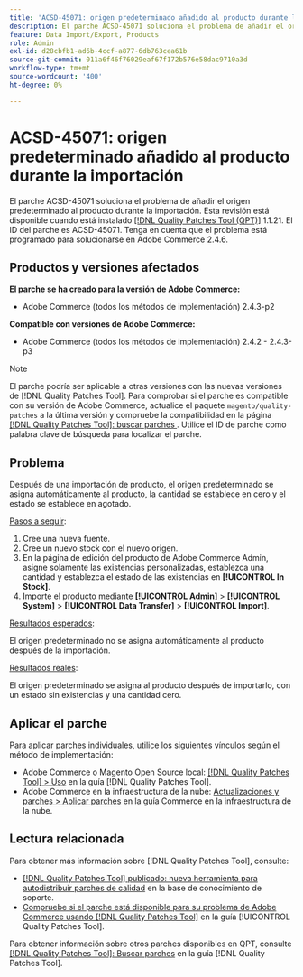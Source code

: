 ```yaml
---
title: 'ACSD-45071: origen predeterminado añadido al producto durante la importación'
description: El parche ACSD-45071 soluciona el problema de añadir el origen predeterminado al producto durante la importación. Esta revisión está disponible cuando está instalado [[!DNL Quality Patches Tool (QPT)]](https://experienceleague.adobe.com/en/docs/commerce-operations/tools/quality-patches-tool/quality-patches-tool-to-self-serve-quality-patches) 1.1.21. El ID del parche es ACSD-45071. Tenga en cuenta que el problema está programado para solucionarse en Adobe Commerce 2.4.6.
feature: Data Import/Export, Products
role: Admin
exl-id: d28cbfb1-ad6b-4ccf-a877-6db763cea61b
source-git-commit: 011a6f46f76029eaf67f172b576e58dac9710a3d
workflow-type: tm+mt
source-wordcount: '400'
ht-degree: 0%

---
```


# ACSD-45071: origen predeterminado añadido al producto durante la importación

El parche ACSD-45071 soluciona el problema de añadir el origen predeterminado al producto durante la importación. Esta revisión está disponible cuando está instalado [[!DNL Quality Patches Tool (QPT)]](https://experienceleague.adobe.com/en/docs/commerce-operations/tools/quality-patches-tool/quality-patches-tool-to-self-serve-quality-patches) 1.1.21. El ID del parche es ACSD-45071. Tenga en cuenta que el problema está programado para solucionarse en Adobe Commerce 2.4.6.

## Productos y versiones afectados

**El parche se ha creado para la versión de Adobe Commerce:**

* Adobe Commerce (todos los métodos de implementación) 2.4.3-p2

**Compatible con versiones de Adobe Commerce:**

* Adobe Commerce (todos los métodos de implementación) 2.4.2 - 2.4.3-p3

>[!NOTE]
>
>El parche podría ser aplicable a otras versiones con las nuevas versiones de [!DNL Quality Patches Tool]. Para comprobar si el parche es compatible con su versión de Adobe Commerce, actualice el paquete `magento/quality-patches` a la última versión y compruebe la compatibilidad en la página [[!DNL Quality Patches Tool]: buscar parches ](https://experienceleague.adobe.com/tools/commerce-quality-patches/index.html). Utilice el ID de parche como palabra clave de búsqueda para localizar el parche.

## Problema

Después de una importación de producto, el origen predeterminado se asigna automáticamente al producto, la cantidad se establece en cero y el estado se establece en agotado.

<u>Pasos a seguir</u>:

1. Cree una nueva fuente.
1. Cree un nuevo stock con el nuevo origen.
1. En la página de edición del producto de Adobe Commerce Admin, asigne solamente las existencias personalizadas, establezca una cantidad y establezca el estado de las existencias en **[!UICONTROL In Stock]**.
1. Importe el producto mediante **[!UICONTROL Admin]** > **[!UICONTROL System]** > **[!UICONTROL Data Transfer]** > **[!UICONTROL Import]**.

<u>Resultados esperados</u>:

El origen predeterminado no se asigna automáticamente al producto después de la importación.

<u>Resultados reales</u>:

El origen predeterminado se asigna al producto después de importarlo, con un estado sin existencias y una cantidad cero.

## Aplicar el parche

Para aplicar parches individuales, utilice los siguientes vínculos según el método de implementación:

* Adobe Commerce o Magento Open Source local: [[!DNL Quality Patches Tool] > Uso](/help/tools/quality-patches-tool/usage.md) en la guía [!DNL Quality Patches Tool].
* Adobe Commerce en la infraestructura de la nube: [Actualizaciones y parches > Aplicar parches](https://experienceleague.adobe.com/docs/commerce-cloud-service/user-guide/develop/upgrade/apply-patches.html) en la guía Commerce en la infraestructura de la nube.

## Lectura relacionada

Para obtener más información sobre [!DNL Quality Patches Tool], consulte:

* [[!DNL Quality Patches Tool] publicado: nueva herramienta para autodistribuir parches de calidad](https://experienceleague.adobe.com/en/docs/commerce-operations/tools/quality-patches-tool/quality-patches-tool-to-self-serve-quality-patches) en la base de conocimiento de soporte.
* [Compruebe si el parche está disponible para su problema de Adobe Commerce usando [!DNL Quality Patches Tool]](/help/tools/quality-patches-tool/patches-available-in-qpt/check-patch-for-magento-issue-with-magento-quality-patches.md) en la guía [!UICONTROL Quality Patches Tool].


Para obtener información sobre otros parches disponibles en QPT, consulte [[!DNL Quality Patches Tool]: Buscar parches](https://experienceleague.adobe.com/tools/commerce-quality-patches/index.html) en la guía [!DNL Quality Patches Tool].
